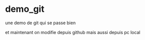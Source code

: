 demo_git
========

une demo de git qui se passe bien

et maintenant on modifie depuis github mais aussi depuis pc local
